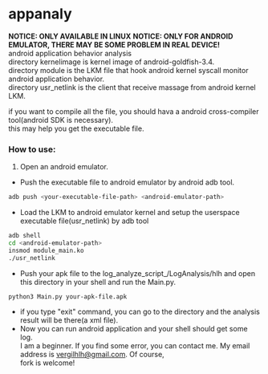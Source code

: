 appanaly
==========================
**NOTICE: ONLY AVAILABLE IN LINUX** 
**NOTICE: ONLY FOR ANDROID EMULATOR, THERE MAY BE SOME PROBLEM IN REAL DEVICE!**  
android application behavior analysis  
directory kernelimage is kernel image of android-goldfish-3.4.  
directory module is the LKM file that hook android kernel syscall monitor android application behavior.  
directory usr_netlink is the client that receive massage from android kernel LKM.  

if you want to compile all the file, you should hava a android cross-compiler tool(android SDK is necessary).  
this may help you get the executable file.

###	How to use:
1. Open an android emulator.  
* Push the executable file to android emulator by android adb tool.  
```Bash
adb push <your-executable-file-path> <android-emulator-path>
```
* Load the LKM to android emulator kernel and setup the userspace executable file(usr_netlink) by adb tool  
```Bash
adb shell
cd <android-emulator-path>
insmod module_main.ko
./usr_netlink
```
* Push your apk file to the log_analyze_script_/LogAnalysis/hlh and open this directory in your shell and run the Main.py.
```Bash
python3 Main.py your-apk-file.apk
```
* if you type "exit" command, you can go to the directory and the analysis result will be there(a xml file).
* Now you can run android application and your shell should get some log.  
I am a beginner. If you find some error, you can contact me. My email address is vergilhlh@gmail.com. Of course,  
fork is welcome!